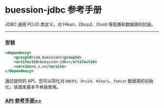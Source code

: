 # buession-jdbc 参考手册


JDBC 通用 POJO 类定义，对 Hikari、Dbcp2、Druid 等配置和数据源的封装。


---


### 安装

```xml
<dependency>
    <groupId>com.buession</groupId>
    <artifactId>buession-jdbc</artifactId>
    <version>x.x.x</version>
</dependency>
```


通过提供的 API，您可以简化对 `DBCP2`、`Druid`、`Hikari`、`Tomcat` 数据源的初始化，该类库基本不单独使用。


### [API 参考手册>>](/manual/2.0/docs/buession-jdbc/)